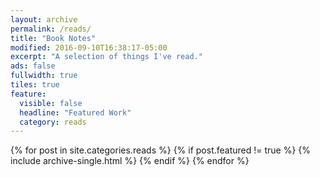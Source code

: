 ```yaml
---
layout: archive
permalink: /reads/
title: "Book Notes"
modified: 2016-09-10T16:38:17-05:00
excerpt: "A selection of things I've read."
ads: false
fullwidth: true
tiles: true
feature:
  visible: false
  headline: "Featured Work"
  category: reads
---
```


{% for post in site.categories.reads %}
  {% if post.featured != true %}
  {% include archive-single.html %}
  {% endif %}
{% endfor %}
